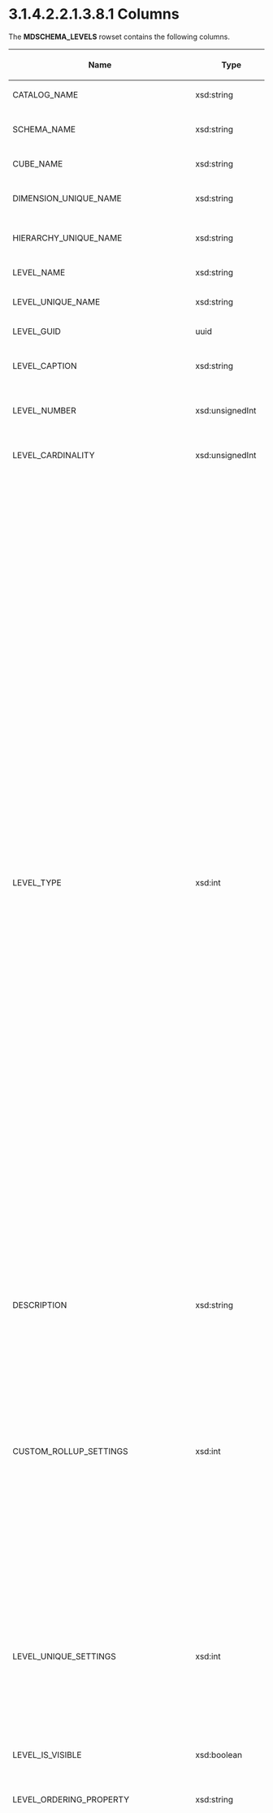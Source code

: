 <html dir="LTR" xmlns:mshelp="http://msdn.microsoft.com/mshelp" xmlns:ddue="http://ddue.schemas.microsoft.com/authoring/2003/5" xmlns:xlink="http://www.w3.org/1999/xlink" xmlns:tool="http://www.microsoft.com/tooltip">
    <head>
        <meta http-equiv="Content-Type" content="text/html; CHARSET=utf-8"></meta>
        <meta name="save" content="history"></meta>
        <title>3.1.4.2.2.1.3.8.1 Columns</title>
        <xml>
            <mshelp:toctitle title="3.1.4.2.2.1.3.8.1 Columns"></mshelp:toctitle>
            <mshelp:rltitle title="[MS-SSAS]: Columns"></mshelp:rltitle>
            <mshelp:keyword index="A" term="aee32107-fde6-43bd-beeb-46e82851abf4"></mshelp:keyword>
            <mshelp:attr name="DCSext.ContentType" value="open specification"></mshelp:attr>
            <mshelp:attr name="AssetID" value="aee32107-fde6-43bd-beeb-46e82851abf4"></mshelp:attr>
            <mshelp:attr name="TopicType" value="kbRef"></mshelp:attr>
            <mshelp:attr name="DCSext.Title" value="[MS-SSAS]: Columns" />
        </xml>
    </head>
    <body>
        <div id="header">
            <h1 class="heading">3.1.4.2.2.1.3.8.1 Columns</h1>
        </div>
        <div id="mainSection">
            <div id="mainBody">
                <div id="allHistory" class="saveHistory"></div>
                <div id="sectionSection0" class="section" name="collapseableSection">
                    

<p>The <b>MDSCHEMA_LEVELS</b> rowset contains the following
columns.</p>

<table>
 <thead>
  <tr>
   <th>
   <p>Name</p>
   </th>
   <th>
   <p>Type</p>
   </th>
   <th>
   <p>Restriction</p>
   </th>
   <th>
   <p>Description</p>
   </th>
  </tr>
 </thead>
 <tr>
  <td>
  <p>CATALOG_NAME</p>
  </td>
  <td>
  <p>xsd:string</p>
  </td>
  <td>
  <p>Yes</p>
  </td>
  <td>
  <p>The name of the database.</p>
  </td>
 </tr>
 <tr>
  <td>
  <p>SCHEMA_NAME</p>
  </td>
  <td>
  <p>xsd:string</p>
  </td>
  <td>
  <p>Yes</p>
  </td>
  <td>
  <p>The name of the schema.<a id="Appendix_A_Target_206"></a><a href="b9ac4859-2662-44ca-b131-9addd8b953dc.md#Appendix_A_206" aria-label="Product behavior note 206">&lt;206&gt;</a></p>
  </td>
 </tr>
 <tr>
  <td>
  <p>CUBE_NAME</p>
  </td>
  <td>
  <p>xsd:string</p>
  </td>
  <td>
  <p>Yes</p>
  </td>
  <td>
  <p>The name of the cube.</p>
  </td>
 </tr>
 <tr>
  <td>
  <p>DIMENSION_UNIQUE_NAME</p>
  </td>
  <td>
  <p>xsd:string</p>
  </td>
  <td>
  <p>Yes</p>
  </td>
  <td>
  <p>The unique name of the dimension.<a id="Appendix_A_Target_207"></a><a href="b9ac4859-2662-44ca-b131-9addd8b953dc.md#Appendix_A_207" aria-label="Product behavior note 207">&lt;207&gt;</a></p>
  </td>
 </tr>
 <tr>
  <td>
  <p>HIERARCHY_UNIQUE_NAME</p>
  </td>
  <td>
  <p>xsd:string</p>
  </td>
  <td>
  <p>Yes</p>
  </td>
  <td>
  <p>The unique name of the hierarchy.</p>
  </td>
 </tr>
 <tr>
  <td>
  <p>LEVEL_NAME</p>
  </td>
  <td>
  <p>xsd:string</p>
  </td>
  <td>
  <p>Yes</p>
  </td>
  <td>
  <p>The name of the level.</p>
  </td>
 </tr>
 <tr>
  <td>
  <p>LEVEL_UNIQUE_NAME</p>
  </td>
  <td>
  <p>xsd:string</p>
  </td>
  <td>
  <p>Yes</p>
  </td>
  <td>
  <p>The unique name of the level.</p>
  </td>
 </tr>
 <tr>
  <td>
  <p>LEVEL_GUID</p>
  </td>
  <td>
  <p>uuid</p>
  </td>
  <td>
  <p> </p>
  </td>
  <td>
  <p>The GUID of the level.</p>
  </td>
 </tr>
 <tr>
  <td>
  <p>LEVEL_CAPTION</p>
  </td>
  <td>
  <p>xsd:string</p>
  </td>
  <td>
  <p> </p>
  </td>
  <td>
  <p>The caption of the hierarchy.<a id="Appendix_A_Target_208"></a><a href="b9ac4859-2662-44ca-b131-9addd8b953dc.md#Appendix_A_208" aria-label="Product behavior note 208">&lt;208&gt;</a></p>
  </td>
 </tr>
 <tr>
  <td>
  <p>LEVEL_NUMBER</p>
  </td>
  <td>
  <p>xsd:unsignedInt</p>
  </td>
  <td>
  <p> </p>
  </td>
  <td>
  <p>The level number in the hierarchy. Top level is zero
  (0).</p>
  </td>
 </tr>
 <tr>
  <td>
  <p>LEVEL_CARDINALITY</p>
  </td>
  <td>
  <p>xsd:unsignedInt</p>
  </td>
  <td>
  <p> </p>
  </td>
  <td>
  <p>The number of members in the level.</p>
  </td>
 </tr>
 <tr>
  <td>
  <p>LEVEL_TYPE</p>
  </td>
  <td>
  <p>xsd:int</p>
  </td>
  <td>
  <p> </p>
  </td>
  <td>
  <p>The type of the level from a list of possible values.</p>
  <ul><li><p><span><span>  
  </span></span><span>Account 0x1014</span></p>
  </li><li><p><span><span>  
  </span></span><span>All 0x0001</span></p>
  </li><li><p><span><span>  
  </span></span><span>Bill of Material Resource 0x1012</span></p>
  </li><li><p><span><span>  
  </span></span><span>Calculated 0x0002</span></p>
  </li><li><p><span><span>  
  </span></span><span>Channel 0x1061</span></p>
  </li><li><p><span><span>  
  </span></span><span>Company 0x1042</span></p>
  </li><li><p><span><span>  
  </span></span><span>Currency Destination 0x1052</span></p>
  </li><li><p><span><span>  
  </span></span><span>Currency Source 0x1051</span></p>
  </li><li><p><span><span>  
  </span></span><span>Customer 0x1021</span></p>
  </li><li><p><span><span>  
  </span></span><span>Customer Group 0x1022</span></p>
  </li><li><p><span><span>  
  </span></span><span>Customer Household 0x1023</span></p>
  </li><li><p><span><span>  
  </span></span><span>Geography City 0x2006</span></p>
  </li><li><p><span><span>  
  </span></span><span>Geography Continent 0x2001</span></p>
  </li><li><p><span><span>  
  </span></span><span>Geography country 0x2003</span></p>
  </li><li><p><span><span>  
  </span></span><span>Geography County 0x2005</span></p>
  </li><li><p><span><span>  
  </span></span><span>Geography Point 0x2008</span></p>
  </li><li><p><span><span>  
  </span></span><span>Postal Code 0x2007</span></p>
  </li><li><p><span><span>  
  </span></span><span>Geography Region 0x2002</span></p>
  </li><li><p><span><span>  
  </span></span><span>Geography StateOrProvince 0x2004</span></p>
  </li><li><p><span><span>  
  </span></span><span>Organization Unit 0x1011 </span></p>
  </li><li><p><span><span>  
  </span></span><span>Person 0x1041</span></p>
  </li><li><p><span><span>  
  </span></span><span>Product 0x1031 </span></p>
  </li><li><p><span><span>  
  </span></span><span>Product Group 0x1032</span></p>
  </li><li><p><span><span>  
  </span></span><span>Promotion 0x1071</span></p>
  </li><li><p><span><span>  
  </span></span><span>Quantitative 0x1013</span></p>
  </li><li><p><span><span>  
  </span></span><span>Regular 0x0000</span></p>
  </li><li><p><span><span>  
  </span></span><span>Representative 0x1062</span></p>
  </li><li><p><span><span>  
  </span></span><span>Reserved1 0x0008</span></p>
  </li><li><p><span><span>  
  </span></span><span>Scenario 0x1015</span></p>
  </li><li><p><span><span>  
  </span></span><span>Time 0x0004</span></p>
  </li><li><p><span><span>  
  </span></span><span>Time Days 0x0204</span></p>
  </li><li><p><span><span>  
  </span></span><span>Time Half Years 0x0024</span></p>
  </li><li><p><span><span>  
  </span></span><span>Time Quarters 0x0044</span></p>
  </li><li><p><span><span>  
  </span></span><span>Time Seconds 0x0804</span></p>
  </li><li><p><span><span>  
  </span></span><span>Time Undefined 0x1004</span></p>
  </li><li><p><span><span>  
  </span></span><span>Time Weeks 0x0104</span></p>
  </li><li><p><span><span>  
  </span></span><span>Time Years 0x0014</span></p>
  </li><li><p><span><span>  
  </span></span><span>Utility 0x1016</span></p>
  </li></ul></td>
 </tr>
 <tr>
  <td>
  <p>DESCRIPTION</p>
  </td>
  <td>
  <p>xsd:string</p>
  </td>
  <td>
  <p> </p>
  </td>
  <td>
  <p>A description of the level.</p>
  </td>
 </tr>
 <tr>
  <td>
  <p>CUSTOM_ROLLUP_SETTINGS</p>
  </td>
  <td>
  <p>xsd:int</p>
  </td>
  <td>
  <p> </p>
  </td>
  <td>
  <p>A bitmask that specifies the custom rollup options:</p>
  <ul><li><p><span><span>  
  </span></span><span>0x01 - Indicates that a custom
  rollup expression exists for this level.</span></p>
  </li><li><p><span><span>  
  </span></span><span>0x02 - Indicates that members of
  this level have custom rollup expressions.</span></p>
  </li><li><p><span><span>  
  </span></span><span>0x04 - Indicates that there is a
  skipped level associated with members of this level.</span></p>
  </li><li><p><span><span>  
  </span></span><span>0x08 - Indicates that members of
  this level have custom member properties.</span></p>
  </li><li><p><span><span>  
  </span></span><span>0x10 - Indicates that members on
  this level have unary operators.</span></p>
  </li></ul></td>
 </tr>
 <tr>
  <td>
  <p>LEVEL_UNIQUE_SETTINGS</p>
  </td>
  <td>
  <p>xsd:int</p>
  </td>
  <td>
  <p> </p>
  </td>
  <td>
  <p>A bitmask that specifies which columns contain unique
  values, if the level only has members with unique names or keys:</p>
  <ul><li><p><span><span>  
  </span></span><span>0x00000001 - Member key columns
  establish uniqueness.</span></p>
  </li><li><p><span><span>  
  </span></span><span>0x00000002 - Member name columns
  establish uniqueness.</span></p>
  </li></ul></td>
 </tr>
 <tr>
  <td>
  <p>LEVEL_IS_VISIBLE</p>
  </td>
  <td>
  <p>xsd:boolean</p>
  </td>
  <td>
  <p> </p>
  </td>
  <td>
  <p>When true, indicates that the level is visible;
  otherwise false.</p>
  </td>
 </tr>
 <tr>
  <td>
  <p>LEVEL_ORDERING_PROPERTY</p>
  </td>
  <td>
  <p>xsd:string</p>
  </td>
  <td>
  <p> </p>
  </td>
  <td>
  <p>The name of the attribute on which the level is
  sorted.</p>
  </td>
 </tr>
 <tr>
  <td>
  <p>LEVEL_DBTYPE</p>
  </td>
  <td>
  <p>xsd:int</p>
  </td>
  <td>
  <p> </p>
  </td>
  <td>
  <p>The type of the member key column that is used for the
  level attribute. It MUST be null if concatenated keys are used as the member
  key column.</p>
  <p>Type values are described in the following list:</p>
  <ul><li><p><span><span>  
  </span></span><span>0 – (DBTYPE_EMPTY) Indicates that
  no value was specified.</span></p>
  </li><li><p><span><span>  
  </span></span><span>2 – (DBTYPE_I2) Indicates a
  two-byte signed integer.</span></p>
  </li><li><p><span><span>  
  </span></span><span>3 – (DBTYPE_I4) Indicates a
  four-byte signed integer.</span></p>
  </li><li><p><span><span>  
  </span></span><span>4 – (DBTYPE_R4) Indicates a
  single-precision floating-point value.</span></p>
  </li><li><p><span><span>  
  </span></span><span>5 – (DBTYPE_R8) Indicates a
  double-precision floating-point value.</span></p>
  </li><li><p><span><span>  
  </span></span><span>6 – (DBTYPE_CY) Indicates a
  currency value. Currency is a fixed-point number with four digits to the
  right of the decimal point and is stored in an eight-byte signed integer
  scaled by 10,000.</span></p>
  </li><li><p><span><span>  
  </span></span><span>7 – (DBTYPE_DATE) Indicates a
  date value. Date values are stored as <b>Double</b>, the whole part of which
  is the number of days since December 30, 1899, and the fractional part of
  which is the fraction of a day.</span></p>
  </li><li><p><span><span>  
  </span></span><span>8 – (DBTYPE_BSTR) A pointer to a
  BSTR, which is a null-terminated character string in which the string length
  is stored with the string.</span></p>
  </li><li><p><span><span>  
  </span></span><span>9 – (DBTYPE_IDISPATCH) Indicates
  a pointer to an IDispatch interface on an OLE object.</span></p>
  </li><li><p><span><span>  
  </span></span><span>10 – (DBTYPE_ERROR) Indicates a
  32-bit error code.</span></p>
  </li><li><p><span><span>  
  </span></span><span>11 – (DBTYPE_BOOL) Indicates a
  Boolean value.</span></p>
  </li><li><p><span><span>  
  </span></span><span>12 – (DBTYPE_VARIANT) Indicates
  an Automation variant.</span></p>
  </li><li><p><span><span>  
  </span></span><span>13 – (DBTYPE_IUNKNOWN) Indicates
  a pointer to an IUnknown interface on an OLE object.</span></p>
  </li><li><p><span><span>  
  </span></span><span>14 – (DBTYPE_DECIMAL) Indicates
  an exact numeric value with a fixed precision and scale. The scale is between
  0 and 28.</span></p>
  </li><li><p><span><span>  
  </span></span><span>16 – (DBTYPE_I1) Indicates a
  one-byte signed integer.</span></p>
  </li><li><p><span><span>  
  </span></span><span>17 – (DBTYPE_UI1) Indicates a
  one-byte unsigned integer.</span></p>
  </li><li><p><span><span>  
  </span></span><span>18 – (DBTYPE_UI2) Indicates a
  two-byte unsigned integer.</span></p>
  </li><li><p><span><span>  
  </span></span><span>19 – (DBTYPE_UI4) Indicates a
  four-byte unsigned integer.</span></p>
  </li><li><p><span><span>  
  </span></span><span>20 – (DBTYPE_I8) Indicates an
  eight-byte signed integer.</span></p>
  </li><li><p><span><span>  
  </span></span><span>21 – (DBTYPE_UI8) Indicates an
  eight-byte unsigned integer.</span></p>
  </li><li><p><span><span>  
  </span></span><span>72 – (DBTYPE_GUID) Indicates a
  GUID.</span></p>
  </li><li><p><span><span>  
  </span></span><span>128 – (DBTYPE_BYTES) Indicates a
  binary value.</span></p>
  </li><li><p><span><span>  
  </span></span><span>129 – (DBTYPE_STR) Indicates a
  string value.</span></p>
  </li><li><p><span><span>  
  </span></span><span>130 – (DBTYPE_WSTR) Indicates a
  null-terminated Unicode character string.</span></p>
  </li><li><p><span><span>  
  </span></span><span>131 – (DBTYPE_NUMERIC) Indicates
  an exact numeric value with a fixed precision and scale. The scale is between
  0 and 38.</span></p>
  </li><li><p><span><span>  
  </span></span><span>132 – (DBTYPE_UDT) Indicates a
  user-defined variable.</span></p>
  </li><li><p><span><span>  
  </span></span><span>133 – (DBTYPE_DBDATE) Indicates a
  date value (yyyymmdd).</span></p>
  </li><li><p><span><span>  
  </span></span><span>134 – (DBTYPE_DBTIME) Indicates a
  time value (hhmmss).</span></p>
  </li><li><p><span><span>  
  </span></span><span>135 – (DBTYPE_DBTIMESTAMP)
  Indicates a date-time stamp (yyyymmddhhmmss plus a fraction in billionths).</span></p>
  </li><li><p><span><span>  
  </span></span><span>136 - (DBTYPE_HCHAPTER) Indicates
  a four-byte chapter value used to identify rows in a child rowset.</span></p>
  </li></ul></td>
 </tr>
 <tr>
  <td>
  <p>LEVEL_MASTER_UNIQUE_NAME</p>
  </td>
  <td>
  <p>xsd:string</p>
  </td>
  <td>
  <p> </p>
  </td>
  <td>
  <p>The unique name of the master level.</p>
  </td>
 </tr>
 <tr>
  <td>
  <p>LEVEL_NAME_SQL_COLUMN_NAME</p>
  </td>
  <td>
  <p>xsd:string</p>
  </td>
  <td>
  <p> </p>
  </td>
  <td>
  <p>The SQL column name for the level name.</p>
  </td>
 </tr>
 <tr>
  <td>
  <p>LEVEL_KEY_SQL_COLUMN_NAME</p>
  </td>
  <td>
  <p>xsd:string</p>
  </td>
  <td>
  <p> </p>
  </td>
  <td>
  <p>The SQL column name for the level key.</p>
  </td>
 </tr>
 <tr>
  <td>
  <p>LEVEL_UNIQUE_NAME_SQL_COLUMN_NAME</p>
  </td>
  <td>
  <p>xsd:string</p>
  </td>
  <td>
  <p> </p>
  </td>
  <td>
  <p>The SQL column name for the level unique name.</p>
  </td>
 </tr>
 <tr>
  <td>
  <p>LEVEL_ATTRIBUTE_HIERARCHY_NAME</p>
  </td>
  <td>
  <p>xsd:string</p>
  </td>
  <td>
  <p> </p>
  </td>
  <td>
  <p>The name of the <a href="8676f5ce-62d4-4244-a326-634bfed4aba4.md#gt_8f75d668-e8c6-4f42-ba44-d90604d3b9dc">attribute hierarchy</a> that
  provides the source of the level.</p>
  </td>
 </tr>
 <tr>
  <td>
  <p>LEVEL_KEY_CARDINALITY</p>
  </td>
  <td>
  <p>xsd:unsignedShort</p>
  </td>
  <td>
  <p> </p>
  </td>
  <td>
  <p>The number of columns in the level key.</p>
  </td>
 </tr>
 <tr>
  <td>
  <p>LEVEL_ORIGIN</p>
  </td>
  <td>
  <p>xsd:unsignedShort</p>
  </td>
  <td>
  <p>Yes</p>
  </td>
  <td>
  <p>A bitmask that defines how the level was sourced:</p>
  <ul><li><p><span><span>  
  </span></span><span>0x0001 - Identifies levels in a
  user defined hierarchy.</span></p>
  </li><li><p><span><span>  
  </span></span><span>0x0002 - Identifies levels in an
  attribute hierarchy.</span></p>
  </li><li><p><span><span>  
  </span></span><span>0x0004 - Identifies levels in a <a href="8676f5ce-62d4-4244-a326-634bfed4aba4.md#gt_40cb61a4-ef50-4a76-8874-f0ae26fc04fe">key attribute</a> hierarchy.</span></p>
  </li><li><p><span><span>  
  </span></span><span>0x0008 - Identifies levels in
  attribute hierarchies that are not enabled.</span></p>
  </li></ul></td>
 </tr>
</table>

<p>The response has the following definition.</p>

<dl>
<dd>
<div><pre>       &lt;xsd:element name=&quot;root&quot;&gt;
         &lt;xsd:complexType&gt;
           &lt;xsd:sequence minOccurs=&quot;0&quot; maxOccurs=&quot;unbounded&quot;&gt;
             &lt;xsd:element name=&quot;row&quot; type=&quot;row&quot; /&gt;
           &lt;/xsd:sequence&gt;
         &lt;/xsd:complexType&gt;
       &lt;/xsd:element&gt;
       &lt;xsd:simpleType name=&quot;uuid&quot;&gt;
         &lt;xsd:restriction base=&quot;xsd:string&quot;&gt;
           &lt;xsd:pattern value=&quot;[0-9a-zA-Z]{8}-[0-9a-zA-Z]{4}-[0-9a-zA-Z]{4}-
                               [0-9a-zA-Z]{4}-[0-9a-zA-Z]{12}&quot; /&gt;
         &lt;/xsd:restriction&gt;
       &lt;/xsd:simpleType&gt;
       &lt;xsd:complexType name=&quot;row&quot;&gt;
         &lt;xsd:sequence&gt;
           &lt;xsd:element sql:field=&quot;CATALOG_NAME&quot; name=&quot;CATALOG_NAME&quot; 
                            type=&quot;xsd:string&quot; minOccurs=&quot;0&quot; /&gt;
           &lt;xsd:element sql:field=&quot;SCHEMA_NAME&quot; name=&quot;SCHEMA_NAME&quot; 
                            type=&quot;xsd:string&quot; minOccurs=&quot;0&quot; /&gt;
           &lt;xsd:element sql:field=&quot;CUBE_NAME&quot; name=&quot;CUBE_NAME&quot; 
                            type=&quot;xsd:string&quot; minOccurs=&quot;0&quot; /&gt;
           &lt;xsd:element sql:field=&quot;DIMENSION_UNIQUE_NAME&quot; name=&quot;DIMENSION_UNIQUE_NAME&quot; 
                            type=&quot;xsd:string&quot; minOccurs=&quot;0&quot; /&gt;
           &lt;xsd:element sql:field=&quot;HIERARCHY_UNIQUE_NAME&quot; name=&quot;HIERARCHY_UNIQUE_NAME&quot; 
                            type=&quot;xsd:string&quot; minOccurs=&quot;0&quot; /&gt;
           &lt;xsd:element sql:field=&quot;LEVEL_NAME&quot; name=&quot;LEVEL_NAME&quot; 
                            type=&quot;xsd:string&quot; minOccurs=&quot;0&quot; /&gt;
           &lt;xsd:element sql:field=&quot;LEVEL_UNIQUE_NAME&quot; name=&quot;LEVEL_UNIQUE_NAME&quot; 
                            type=&quot;xsd:string&quot; minOccurs=&quot;0&quot; /&gt;
           &lt;xsd:element sql:field=&quot;LEVEL_GUID&quot; name=&quot;LEVEL_GUID&quot; 
                            type=&quot;uuid&quot; minOccurs=&quot;0&quot; /&gt;
           &lt;xsd:element sql:field=&quot;LEVEL_CAPTION&quot; name=&quot;LEVEL_CAPTION&quot; 
                            type=&quot;xsd:string&quot; minOccurs=&quot;0&quot; /&gt;
           &lt;xsd:element sql:field=&quot;LEVEL_NUMBER&quot; name=&quot;LEVEL_NUMBER&quot; 
                            type=&quot;xsd:unsignedInt&quot; minOccurs=&quot;0&quot; /&gt;
           &lt;xsd:element sql:field=&quot;LEVEL_CARDINALITY&quot; name=&quot;LEVEL_CARDINALITY&quot; 
                            type=&quot;xsd:unsignedInt&quot; minOccurs=&quot;0&quot; /&gt;
           &lt;xsd:element sql:field=&quot;LEVEL_TYPE&quot; name=&quot;LEVEL_TYPE&quot; 
                            type=&quot;xsd:int&quot; minOccurs=&quot;0&quot; /&gt;
           &lt;xsd:element sql:field=&quot;DESCRIPTION&quot; name=&quot;DESCRIPTION&quot; 
                            type=&quot;xsd:string&quot; minOccurs=&quot;0&quot; /&gt;
           &lt;xsd:element sql:field=&quot;CUSTOM_ROLLUP_SETTINGS&quot; name=&quot;CUSTOM_ROLLUP_SETTINGS&quot; 
                            type=&quot;xsd:int&quot; minOccurs=&quot;0&quot; /&gt;
           &lt;xsd:element sql:field=&quot;LEVEL_UNIQUE_SETTINGS&quot; name=&quot;LEVEL_UNIQUE_SETTINGS&quot; 
                            type=&quot;xsd:int&quot; minOccurs=&quot;0&quot; /&gt;
           &lt;xsd:element sql:field=&quot;LEVEL_IS_VISIBLE&quot; name=&quot;LEVEL_IS_VISIBLE&quot; 
                            type=&quot;xsd:boolean&quot; minOccurs=&quot;0&quot; /&gt;
           &lt;xsd:element sql:field=&quot;LEVEL_ORDERING_PROPERTY&quot; name=&quot;LEVEL_ORDERING_PROPERTY&quot; 
                            type=&quot;xsd:string&quot; minOccurs=&quot;0&quot; /&gt;
           &lt;xsd:element sql:field=&quot;LEVEL_DBTYPE&quot; name=&quot;LEVEL_DBTYPE&quot; 
                            type=&quot;xsd:int&quot; minOccurs=&quot;0&quot; /&gt;
           &lt;xsd:element sql:field=&quot;LEVEL_MASTER_UNIQUE_NAME&quot; name=&quot;LEVEL_MASTER_UNIQUE_NAME&quot; 
                            type=&quot;xsd:string&quot; minOccurs=&quot;0&quot; /&gt;
           &lt;xsd:element sql:field=&quot;LEVEL_NAME_SQL_COLUMN_NAME&quot; 
                            name=&quot;LEVEL_NAME_SQL_COLUMN_NAME&quot; 
                            type=&quot;xsd:string&quot; minOccurs=&quot;0&quot; /&gt;
           &lt;xsd:element sql:field=&quot;LEVEL_KEY_SQL_COLUMN_NAME&quot; 
                            name=&quot;LEVEL_KEY_SQL_COLUMN_NAME&quot; 
                            type=&quot;xsd:string&quot; minOccurs=&quot;0&quot; /&gt;
           &lt;xsd:element sql:field=&quot;LEVEL_UNIQUE_NAME_SQL_COLUMN_NAME&quot; 
                            name=&quot;LEVEL_UNIQUE_NAME_SQL_COLUMN_NAME&quot; 
                            type=&quot;xsd:string&quot; minOccurs=&quot;0&quot; /&gt;
           &lt;xsd:element sql:field=&quot;LEVEL_ATTRIBUTE_HIERARCHY_NAME&quot; 
                            name=&quot;LEVEL_ATTRIBUTE_HIERARCHY_NAME&quot; 
                            type=&quot;xsd:string&quot; minOccurs=&quot;0&quot; /&gt;
           &lt;xsd:element sql:field=&quot;LEVEL_KEY_CARDINALITY&quot; name=&quot;LEVEL_KEY_CARDINALITY&quot; 
                            type=&quot;xsd:unsignedShort&quot; minOccurs=&quot;0&quot; /&gt;
           &lt;xsd:element sql:field=&quot;LEVEL_ORIGIN&quot; name=&quot;LEVEL_ORIGIN&quot; 
                            type=&quot;xsd:unsignedShort&quot; minOccurs=&quot;0&quot; /&gt;
         &lt;/xsd:sequence&gt;
       &lt;/xsd:complexType&gt;
  
</pre></div>
</dd></dl>


                </div>
            </div>
        </div>
    </body>
</html>